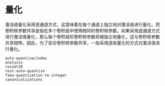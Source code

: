 # 量化

激活值量化采用逐通道方式，这意味着在每个通道上独立地对激活值进行量化。而卷积核参数共享是指在多个卷积层中使用相同的卷积核参数。如果采用逐通道方式进行激活值量化，那么每个卷积层的卷积核参数将被独立地量化，这与卷积核参数共享相悖。因此，为了契合卷积核参数共享，一般采用逐层量化的方式对激活值进行量化。

```{toctree}
auto-quantize/index
analysis
resnet18
test-auto-quantize
fake-quantization-to-integer
canonicalizations
```
